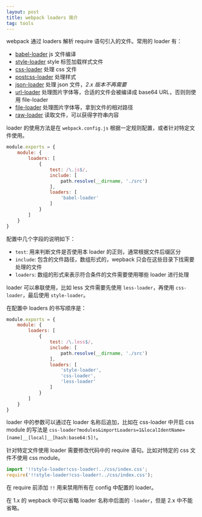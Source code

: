 ```yaml
---
layout: post
title: webpack loaders 简介
tag: tools
---
```


webpack 通过 loaders 解析 require 语句引入的文件。常用的 loader 有：

- [babel-loader](https://github.com/babel/babel-loader) js 文件编译
- [style-loader](https://github.com/webpack-contrib/style-loader) style 标签加载样式文件
- [css-loader](https://github.com/webpack-contrib/css-loader) 处理 css 文件
- [postcss-loader](https://github.com/postcss/postcss-loader) 处理样式
- [json-loader](https://github.com/webpack-contrib/json-loader) 处理 json 文件，_2.x 版本不再需要_
- [url-loader](https://github.com/webpack-contrib/url-loader) 处理图片字体等，合适的文件会被编译成 base64 URL，否则则使用 file-loader
- [file-loader](https://github.com/webpack-contrib/file-loader) 处理图片字体等，拿到文件的相对路径
- [raw-loader](https://github.com/webpack-contrib/raw-loader) 读取文件，可以获得字符串内容

loader 的使用方法是在 `webpack.config.js` 根据一定规则配置，或者针对特定文件使用。

```js
module.exports = {
    module: {
        loaders: [
            {
                test: /\.js$/,
                include: [
                    path.resolve(__dirname, './src')
                ],
                loaders: [
                    'babel-loader'
                ]
            }
        ]
    }
}
```

配置中几个字段的说明如下：

- `test`: 用来判断文件是否使用本 loader 的正则，通常根据文件后缀区分
- `include`: 包含的文件路径，数组形式的，wepback 只会在这些目录下找需要处理的文件
- `loaders`: 数组的形式来表示符合条件的文件需要使用哪些 loader 进行处理

loader 可以串联使用，比如 less 文件需要先使用 `less-loader`，再使用 `css-loader`，最后使用 `style-loader`。

在配置中 loaders 的书写顺序是：

```js
module.exports = {
    module: {
        loaders: [
            {
                test: /\.less$/,
                include: [
                    path.resolve(__dirname, './src')
                ],
                loaders: [
                    'style-loader',
                    'css-loader',
                    'less-loader'
                ]
            }
        ]
    }
}
```

loader 中的参数可以通过在 loader 名称后追加，比如在 css-loader 中开启 css module 的写法是 `css-loader?modules&importLoaders=1&localIdentName=[name]__[local]__[hash:base64:5]!`。

针对特定文件使用 loader 需要修改代码中的 require 语句。比如对特定的 css 文件不使用 css module。

```js
import '!!style-loader!css-loader!../css/index.css';
require('!!style-loader!css-loader!../css/index.css');
```

在 require 前添加 `!!` 用来禁用所有在 config 中配置的 loader。

在 1.x 的 wepback 中可以省略 loader 名称中后面的 `-loader`，但是 2.x 中不能省略。
